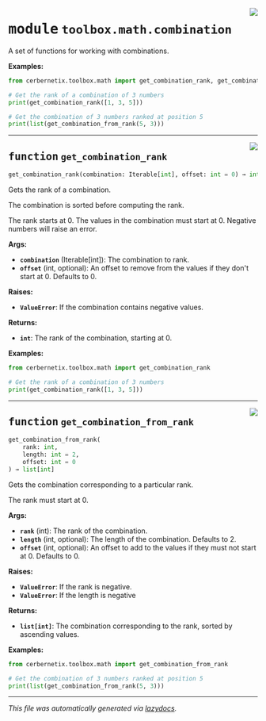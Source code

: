 <!-- markdownlint-disable -->

<a href="../src/cerbernetix/toolbox/math/combination.py#L0"><img align="right" style="float:right;" src="https://img.shields.io/badge/-source-cccccc?style=flat-square"></a>

# <kbd>module</kbd> `toolbox.math.combination`
A set of functions for working with combinations. 



**Examples:**
 ```python
from cerbernetix.toolbox.math import get_combination_rank, get_combination_from_rank

# Get the rank of a combination of 3 numbers
print(get_combination_rank([1, 3, 5]))

# Get the combination of 3 numbers ranked at position 5
print(list(get_combination_from_rank(5, 3)))
``` 


---

<a href="../src/cerbernetix/toolbox/math/combination.py#L18"><img align="right" style="float:right;" src="https://img.shields.io/badge/-source-cccccc?style=flat-square"></a>

## <kbd>function</kbd> `get_combination_rank`

```python
get_combination_rank(combination: Iterable[int], offset: int = 0) → int
```

Gets the rank of a combination. 

The combination is sorted before computing the rank. 

The rank starts at 0. The values in the combination must start at 0. Negative numbers will raise an error. 



**Args:**
 
 - <b>`combination`</b> (Iterable[int]):  The combination to rank. 
 - <b>`offset`</b> (int, optional):  An offset to remove from the values if they don't start at 0. Defaults to 0. 



**Raises:**
 
 - <b>`ValueError`</b>:  If the combination contains negative values. 



**Returns:**
 
 - <b>`int`</b>:  The rank of the combination, starting at 0. 



**Examples:**
 ```python
from cerbernetix.toolbox.math import get_combination_rank

# Get the rank of a combination of 3 numbers
print(get_combination_rank([1, 3, 5]))
``` 


---

<a href="../src/cerbernetix/toolbox/math/combination.py#L57"><img align="right" style="float:right;" src="https://img.shields.io/badge/-source-cccccc?style=flat-square"></a>

## <kbd>function</kbd> `get_combination_from_rank`

```python
get_combination_from_rank(
    rank: int,
    length: int = 2,
    offset: int = 0
) → list[int]
```

Gets the combination corresponding to a particular rank. 

The rank must start at 0. 



**Args:**
 
 - <b>`rank`</b> (int):  The rank of the combination. 
 - <b>`length`</b> (int, optional):  The length of the combination. Defaults to 2. 
 - <b>`offset`</b> (int, optional):  An offset to add to the values if they must not start at 0. Defaults to 0. 



**Raises:**
 
 - <b>`ValueError`</b>:  If the rank is negative. 
 - <b>`ValueError`</b>:  If the length is negative 



**Returns:**
 
 - <b>`list[int]`</b>:  The combination corresponding to the rank, sorted by ascending values. 



**Examples:**
 ```python
from cerbernetix.toolbox.math import get_combination_from_rank

# Get the combination of 3 numbers ranked at position 5
print(list(get_combination_from_rank(5, 3)))
``` 




---

_This file was automatically generated via [lazydocs](https://github.com/ml-tooling/lazydocs)._
